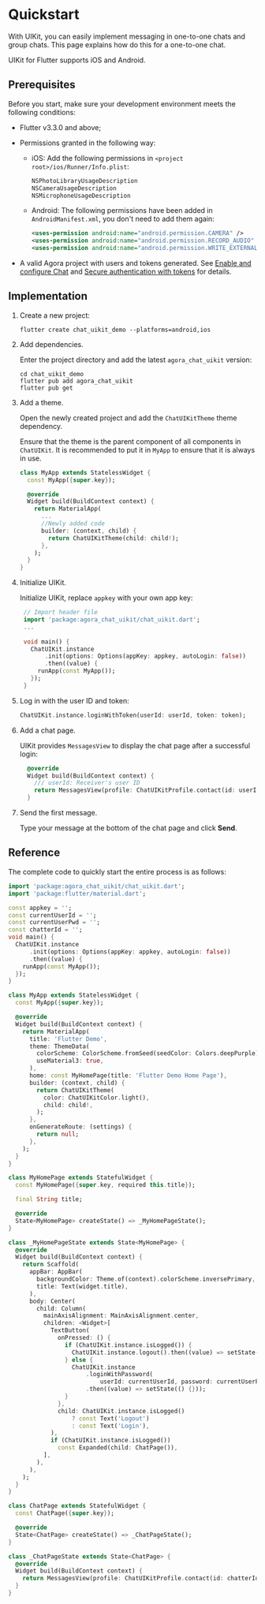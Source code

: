 # Quickstart

With UIKit, you can easily implement messaging in one-to-one chats and group chats. This page explains how do this for a one-to-one chat.

UIKit for Flutter supports iOS and Android. 

## Prerequisites

Before you start, make sure your development environment meets the following conditions:

- Flutter v3.3.0 and above;
- Permissions granted in the following way:

    - iOS: Add the following permissions in `<project root>/ios/Runner/Info.plist`:
  
      ```xml
      NSPhotoLibraryUsageDescription
      NSCameraUsageDescription
      NSMicrophoneUsageDescription
      ```
      
    - Android: The following permissions have been added in `AndroidManifest.xml`, you don't need to add them again:
  
      ```xml
      <uses-permission android:name="android.permission.CAMERA" />
      <uses-permission android:name="android.permission.RECORD_AUDIO" />
      <uses-permission android:name="android.permission.WRITE_EXTERNAL_STORAGE" />
      ```

- A valid Agora project with users and tokens generated. See [Enable and configure Chat](https://docs.agora.io/en/agora-chat/get-started/enable) and [Secure authentication with tokens](https://docs.agora.io/en/agora-chat/develop/authentication) for details. 

## Implementation

1. Create a new project:

    ```
    flutter create chat_uikit_demo --platforms=android,ios
    ```

1. Add dependencies.

    Enter the project directory and add the latest `agora_chat_uikit` version:

    ```
    cd chat_uikit_demo
    flutter pub add agora_chat_uikit
    flutter pub get
    ```
   
1. Add a theme.

    Open the newly created project and add the `ChatUIKitTheme` theme dependency.
    
    Ensure that the theme is the parent component of all components in `ChatUIKit`. It is recommended to put it in `MyApp` to ensure that it is always in use.

    ```dart
    class MyApp extends StatelessWidget {
      const MyApp({super.key});
    
      @override
      Widget build(BuildContext context) {
        return MaterialApp(
          ...
          //Newly added code
          builder: (context, child) {
            return ChatUIKitTheme(child: child!);
          },
        );
      }
    }
    ```

1. Initialize UIKit.

   Initialize UIKit, replace `appkey` with your own app key:

   ```dart
    // Import header file
    import 'package:agora_chat_uikit/chat_uikit.dart';
    ...
    
    void main() {
      ChatUIKit.instance
          .init(options: Options(appKey: appkey, autoLogin: false))
          .then((value) {
        runApp(const MyApp());
      });
    }
   ```

2. Log in with the user ID and token:

      ```dart
      ChatUIKit.instance.loginWithToken(userId: userId, token: token);
      ```
   
3. Add a chat page.

   UIKit provides `MessagesView` to display the chat page after a successful login:

    ```dart
      @override
      Widget build(BuildContext context) {
        /// userId: Receiver's user ID
        return MessagesView(profile: ChatUIKitProfile.contact(id: userId));
      }
    ```
   
4.  Send the first message.
   
    Type your message at the bottom of the chat page and click **Send**.
    
## Reference

The complete code to quickly start the entire process is as follows: 

```dart
import 'package:agora_chat_uikit/chat_uikit.dart';
import 'package:flutter/material.dart';

const appkey = '';
const currentUserId = '';
const currentUserPwd = '';
const chatterId = '';
void main() {
  ChatUIKit.instance
      .init(options: Options(appKey: appkey, autoLogin: false))
      .then((value) {
    runApp(const MyApp());
  });
}

class MyApp extends StatelessWidget {
  const MyApp({super.key});

  @override
  Widget build(BuildContext context) {
    return MaterialApp(
      title: 'Flutter Demo',
      theme: ThemeData(
        colorScheme: ColorScheme.fromSeed(seedColor: Colors.deepPurple),
        useMaterial3: true,
      ),
      home: const MyHomePage(title: 'Flutter Demo Home Page'),
      builder: (context, child) {
        return ChatUIKitTheme(
          color: ChatUIKitColor.light(),
          child: child!,
        );
      },
      onGenerateRoute: (settings) {
        return null;
      },
    );
  }
}

class MyHomePage extends StatefulWidget {
  const MyHomePage({super.key, required this.title});

  final String title;

  @override
  State<MyHomePage> createState() => _MyHomePageState();
}

class _MyHomePageState extends State<MyHomePage> {
  @override
  Widget build(BuildContext context) {
    return Scaffold(
      appBar: AppBar(
        backgroundColor: Theme.of(context).colorScheme.inversePrimary,
        title: Text(widget.title),
      ),
      body: Center(
        child: Column(
          mainAxisAlignment: MainAxisAlignment.center,
          children: <Widget>[
            TextButton(
              onPressed: () {
                if (ChatUIKit.instance.isLogged()) {
                  ChatUIKit.instance.logout().then((value) => setState(() {}));
                } else {
                  ChatUIKit.instance
                      .loginWithPassword(
                          userId: currentUserId, password: currentUserPwd)
                      .then((value) => setState(() {}));
                }
              },
              child: ChatUIKit.instance.isLogged()
                  ? const Text('Logout')
                  : const Text('Login'),
            ),
            if (ChatUIKit.instance.isLogged())
              const Expanded(child: ChatPage()),
          ],
        ),
      ),
    );
  }
}

class ChatPage extends StatefulWidget {
  const ChatPage({super.key});

  @override
  State<ChatPage> createState() => _ChatPageState();
}

class _ChatPageState extends State<ChatPage> {
  @override
  Widget build(BuildContext context) {
    return MessagesView(profile: ChatUIKitProfile.contact(id: chatterId));
  }
}
```
